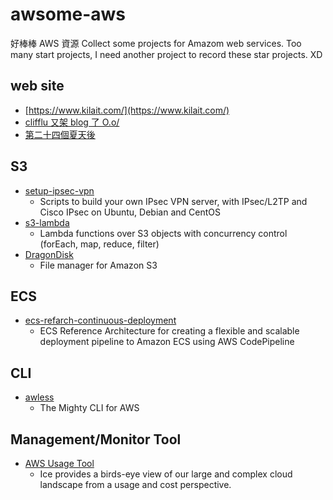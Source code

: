 # awsome-aws
好棒棒 AWS 資源
Collect some projects for Amazom web services.
Too many start projects, I need another project to record these star projects. XD

## web site
- [https://www.kilait.com/](https://www.kilait.com/)
- [clifflu 又架 blog 了 O.o/](https://blog.clifflu.net/)
- [第二十四個夏天後](http://blog.changyy.org/)

## S3
- [setup-ipsec-vpn](https://github.com/hwdsl2/setup-ipsec-vpn)
    - Scripts to build your own IPsec VPN server, with IPsec/L2TP and Cisco IPsec on Ubuntu, Debian and CentOS
- [s3-lambda](https://github.com/littlstar/s3-lambda)    
    - Lambda functions over S3 objects with concurrency control (forEach, map, reduce, filter) 
- [DragonDisk](http://www.s3-client.com/)
    - File manager for Amazon S3
    
## ECS
- [ecs-refarch-continuous-deployment](https://github.com/awslabs/ecs-refarch-continuous-deployment)
    - ECS Reference Architecture for creating a flexible and scalable deployment pipeline to Amazon ECS using AWS CodePipeline

## CLI
- [awless](https://github.com/wallix/awless)
    - The Mighty CLI for AWS

## Management/Monitor Tool
- [AWS Usage Tool](https://github.com/Netflix/ice)
    - Ice provides a birds-eye view of our large and complex cloud landscape from a usage and cost perspective.


